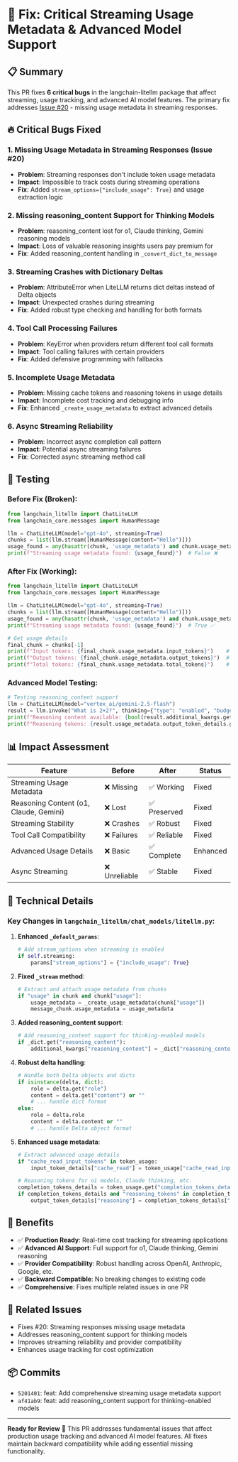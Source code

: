 # 🐛 Fix: Critical Streaming Usage Metadata & Advanced Model Support

## 📋 Summary

This PR fixes **6 critical bugs** in the langchain-litellm package that affect streaming, usage tracking, and advanced AI model features. The primary fix addresses [Issue #20](https://github.com/Akshay-Dongare/langchain-litellm/issues/20) - missing usage metadata in streaming responses.

## 🔥 Critical Bugs Fixed

### 1. **Missing Usage Metadata in Streaming Responses** (Issue #20)
- **Problem**: Streaming responses don't include token usage metadata
- **Impact**: Impossible to track costs during streaming operations
- **Fix**: Added `stream_options={"include_usage": True}` and usage extraction logic

### 2. **Missing reasoning_content Support for Thinking Models**
- **Problem**: reasoning_content lost for o1, Claude thinking, Gemini reasoning models
- **Impact**: Loss of valuable reasoning insights users pay premium for
- **Fix**: Added reasoning_content handling in `_convert_dict_to_message`

### 3. **Streaming Crashes with Dictionary Deltas**
- **Problem**: AttributeError when LiteLLM returns dict deltas instead of Delta objects
- **Impact**: Unexpected crashes during streaming
- **Fix**: Added robust type checking and handling for both formats

### 4. **Tool Call Processing Failures**
- **Problem**: KeyError when providers return different tool call formats
- **Impact**: Tool calling failures with certain providers
- **Fix**: Added defensive programming with fallbacks

### 5. **Incomplete Usage Metadata**
- **Problem**: Missing cache tokens and reasoning tokens in usage details
- **Impact**: Incomplete cost tracking and debugging info
- **Fix**: Enhanced `_create_usage_metadata` to extract advanced details

### 6. **Async Streaming Reliability**
- **Problem**: Incorrect async completion call pattern
- **Impact**: Potential async streaming failures
- **Fix**: Corrected async streaming method call

## 🧪 Testing

### Before Fix (Broken):
```python
from langchain_litellm import ChatLiteLLM
from langchain_core.messages import HumanMessage

llm = ChatLiteLLM(model="gpt-4o", streaming=True)
chunks = list(llm.stream([HumanMessage(content="Hello")]))
usage_found = any(hasattr(chunk, 'usage_metadata') and chunk.usage_metadata for chunk in chunks)
print(f"Streaming usage metadata found: {usage_found}")  # False ❌
```

### After Fix (Working):
```python
from langchain_litellm import ChatLiteLLM
from langchain_core.messages import HumanMessage

llm = ChatLiteLLM(model="gpt-4o", streaming=True)
chunks = list(llm.stream([HumanMessage(content="Hello")]))
usage_found = any(hasattr(chunk, 'usage_metadata') and chunk.usage_metadata for chunk in chunks)
print(f"Streaming usage metadata found: {usage_found}")  # True ✅

# Get usage details
final_chunk = chunks[-1]
print(f"Input tokens: {final_chunk.usage_metadata.input_tokens}")    # 12
print(f"Output tokens: {final_chunk.usage_metadata.output_tokens}")  # 5
print(f"Total tokens: {final_chunk.usage_metadata.total_tokens}")    # 17
```

### Advanced Model Testing:
```python
# Testing reasoning_content support
llm = ChatLiteLLM(model="vertex_ai/gemini-2.5-flash")
result = llm.invoke("What is 2+2?", thinking={"type": "enabled", "budget_tokens": 1024})
print(f"Reasoning content available: {bool(result.additional_kwargs.get('reasoning_content'))}")  # True ✅
print(f"Reasoning tokens: {result.usage_metadata.output_token_details.get('reasoning', 0)}")  # 457
```

## 📊 Impact Assessment

| Feature | Before | After | Status |
|---------|--------|-------|--------|
| Streaming Usage Metadata | ❌ Missing | ✅ Working | Fixed |
| Reasoning Content (o1, Claude, Gemini) | ❌ Lost | ✅ Preserved | Fixed |
| Streaming Stability | ❌ Crashes | ✅ Robust | Fixed |
| Tool Call Compatibility | ❌ Failures | ✅ Reliable | Fixed |
| Advanced Usage Details | ❌ Basic | ✅ Complete | Enhanced |
| Async Streaming | ❌ Unreliable | ✅ Stable | Fixed |

## 🔧 Technical Details

### Key Changes in `langchain_litellm/chat_models/litellm.py`:

1. **Enhanced `_default_params`**:
   ```python
   # Add stream_options when streaming is enabled
   if self.streaming:
       params["stream_options"] = {"include_usage": True}
   ```

2. **Fixed `_stream` method**:
   ```python
   # Extract and attach usage metadata from chunks
   if "usage" in chunk and chunk["usage"]:
       usage_metadata = _create_usage_metadata(chunk["usage"])
       message_chunk.usage_metadata = usage_metadata
   ```

3. **Added reasoning_content support**:
   ```python
   # Add reasoning_content support for thinking-enabled models
   if _dict.get("reasoning_content"):
       additional_kwargs["reasoning_content"] = _dict["reasoning_content"]
   ```

4. **Robust delta handling**:
   ```python
   # Handle both Delta objects and dicts
   if isinstance(delta, dict):
       role = delta.get("role")
       content = delta.get("content") or ""
       # ... handle dict format
   else:
       role = delta.role
       content = delta.content or ""
       # ... handle Delta object format
   ```

5. **Enhanced usage metadata**:
   ```python
   # Extract advanced usage details
   if "cache_read_input_tokens" in token_usage:
       input_token_details["cache_read"] = token_usage["cache_read_input_tokens"]

   # Reasoning tokens for o1 models, Claude thinking, etc.
   completion_tokens_details = token_usage.get("completion_tokens_details", {})
   if completion_tokens_details and "reasoning_tokens" in completion_tokens_details:
       output_token_details["reasoning"] = completion_tokens_details["reasoning_tokens"]
   ```

## 🚀 Benefits

- ✅ **Production Ready**: Real-time cost tracking for streaming applications
- ✅ **Advanced AI Support**: Full support for o1, Claude thinking, Gemini reasoning
- ✅ **Provider Compatibility**: Robust handling across OpenAI, Anthropic, Google, etc.
- ✅ **Backward Compatible**: No breaking changes to existing code
- ✅ **Comprehensive**: Fixes multiple related issues in one PR

## 🔗 Related Issues

- Fixes #20: Streaming responses missing usage metadata
- Addresses reasoning_content support for thinking models
- Improves streaming reliability and provider compatibility
- Enhances usage tracking for cost optimization

## 📦 Commits

- `5201401`: feat: Add comprehensive streaming usage metadata support
- `af41ab9`: feat: add reasoning_content support for thinking-enabled models

---

**Ready for Review** 🎉 This PR addresses fundamental issues that affect production usage tracking and advanced AI model features. All fixes maintain backward compatibility while adding essential missing functionality.